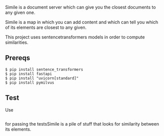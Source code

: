 Simile is a document server which can give you the closest documents to any given one.

Simile is a map in which you can add content and which can tell you
which of its elements are closest to any given.

This project uses sentencetransformers models in order to compute similarities.

## Prereqs
```
$ pip install sentence_transformers
$ pip install fastapi
$ pip install "uvicorn[standard]"
$ pip install pymilvus
```


## Test
Use 
``` $ rake test
```
for passing the testsSimile is a pile of stuff that looks for similarity between its elements.

